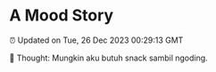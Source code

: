 # A Mood Story

⏰ Updated on Tue, 26 Dec 2023 00:29:13 GMT

💭 Thought: Mungkin aku butuh snack sambil ngoding.

